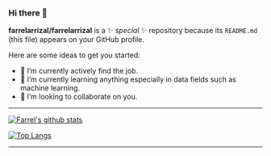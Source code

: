 ### Hi there 👋


**farrelarrizal/farrelarrizal** is a ✨ _special_ ✨ repository because its `README.md` (this file) appears on your GitHub profile.

Here are some ideas to get you started:

- 🔭 I’m currently actively find the job.
- 🌱 I’m currently learning anything especially in data fields such as machine learning.
- 👯 I’m looking to collaborate on you.

----

[![Farrel's github stats](https://github-readme-stats.vercel.app/api?username=farrelarrizal&theme=material-palenight&count_private=true&include_all_commits=true)](https://github.com/anuraghazra/github-readme-stats)

[![Top Langs](https://github-readme-stats.vercel.app/api/top-langs/?username=farrelarrizal&theme=material-palenight&hide=jupyter%20notebook,html,css,blade&layout=compact)](https://github.com/anuraghazra/github-readme-stats)

----


